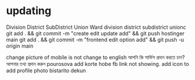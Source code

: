 # updating
Division
District
SubDistrict
Union
Ward
division
district
subdistrict
unionc
git add . && git commit -m "create edit update add" && git push hostinger main
git add . && git commit -m "frontend edit option add" && git push -u origin main



change picture of 
mobile is not change to english
আপনি কি সার্ভিস প্রদান করতে চান? আপনার তথ্য প্রদান করুন
pourosova add korte hobe
fb link not showing.
add icon to add profile photo
bistarito dekun
